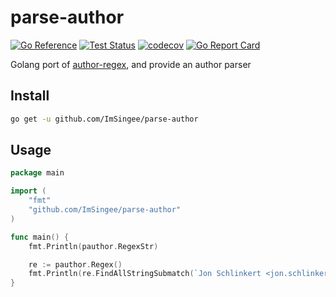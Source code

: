 # parse-author

[![Go Reference](https://pkg.go.dev/badge/github.com/ImSingee/parse-author.svg)](https://pkg.go.dev/github.com/ImSingee/parse-author) [![Test Status](https://github.com/ImSingee/parse-author/actions/workflows/test.yml/badge.svg?branch=master)](https://github.com/ImSingee/parse-author/actions/workflows/test.yml?query=branch%3Amaster) [![codecov](https://codecov.io/gh/ImSingee/parse-author/branch/master/graph/badge.svg?token=RWV4ZYS1DH)](https://codecov.io/gh/ImSingee/parse-author) [![Go Report Card](https://goreportcard.com/badge/github.com/ImSingee/parse-author)](https://goreportcard.com/report/github.com/ImSingee/parse-author)


Golang port of [author-regex](https://github.com/jonschlinkert/author-regex), and provide an author parser

## Install

```bash
go get -u github.com/ImSingee/parse-author
```

## Usage

```go
package main

import (
	"fmt"
	"github.com/ImSingee/parse-author"
)

func main() {
	fmt.Println(pauthor.RegexStr)

	re := pauthor.Regex()
	fmt.Println(re.FindAllStringSubmatch(`Jon Schlinkert <jon.schlinkert@sellside.com> (https://github.com/jonschlinkert)`, -1))
}
```